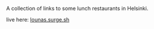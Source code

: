 A collection of links to some lunch restaurants in Helsinki.

live here: [lounas.surge.sh](http://lounas.surge.sh)
